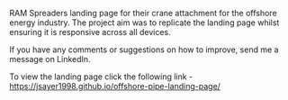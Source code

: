 RAM Spreaders landing page for their crane attachment for the offshore energy industry. The project aim was to replicate the landing page whilst ensuring it is responsive across all devices. 

If you have any comments or suggestions on how to improve, send me a message on LinkedIn. 

To view the landing page click the following link - https://jsayer1998.github.io/offshore-pipe-landing-page/ 
